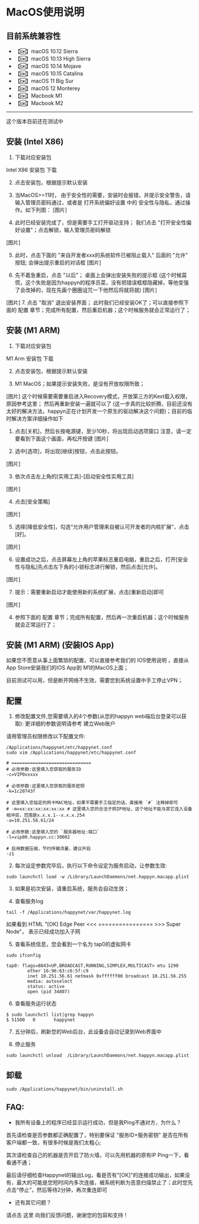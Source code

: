 # MacOS使用说明

## 目前系统兼容性
* 【🆗】macOS 10.12 Sierra
* 【🆗】macOS 10.13 High Sierra
* 【🆗】macOS 10.14 Mojave
* 【🆗】macOS 10.15 Catalina
* 【🆗】macOS 11 Big Sur
* 【🆗】macOS 12 Monterey
* 【🆗】Macbook M1
* 【🆗】Macbook M2

---

这个版本目前还在测试中

## 安装 (Intel X86)

1. 下载对应安装包

 Intel X86 安装包 下载

2. 点击安装包，根据提示默认安装

3. 当MacOS>=11时， 由于安全性的需要，安装时会报错，并提示安全警告，请输入管理员密码通过，或者是 打开系统偏好设置 中的 安全性与隐私，通过操作。如下列图：
[图片]

4. 此时已经安装完成了，但是需要手工打开驱动支持； 我们点击 "打开安全性偏好设置"；点击解锁，输入管理员密码解锁

[图片]

5. 此时，点击下面的 "来自开发者xxx的系统软件已被阻止载入" 后面的 "允许" 按钮; 会弹出提示重启的对话框
[图片]

6. 先不着急重启，点击 "以后"； 桌面上会弹出安装失败的提示框 (这个时候莫慌，这个失败是因为happyn的程序员菜，没有把错误框框隐藏掉，等他变强了会改掉的，现在先画个圈圈诅咒一下他然后将就将就)
[图片]

[图片]
7. 点击 "取消" 退出安装界面； 此时我们已经安装OK了；可以直接参照下面的 配置 章节；完成所有配置，然后重启机器；这个时候服务就会正常运行了；

## 安装 (M1 ARM)

1. 下载对应安装包

M1 Arm 安装包 下载

2. 点击安装包，根据提示默认安装

3. M1 MacOS；如果提示安装失败，是没有开放权限所致；

[图片]
  这个时候需要需要重启进入Recovery模式，开放第三方的Kext载入权限，原因参考这里； 然后再重新安装一遍就可以了 (这一步真的比较折腾，目前还没有太好的解决方法，happyn正在计划开发一个原生的驱动解决这个问题)；目前的临时解决方案详细操作如下

  1. 点击[关机]，然后长按电源键，至少10秒，将出现启动选项窗口
注意，请一定要看到下面这个画面，再松开按键
[图片]

  2. 选中[选项]，将出现[继续]按钮，点击此按钮。

[图片]

  3. 依次点击左上角的[实用工具]-[启动安全性实用工具]

[图片]

  4. 点击[安全策略]

[图片]

  5. 选择[降低安全性]，勾选“允许用户管理来自被认可开发者的内核扩展”，点击[好]。

[图片]

  6. 设置成功之后，点击屏幕左上角的苹果标志重启电脑，重启之后，打开[安全性与隐私]先点击左下角的小锁标志进行解锁，然后点击[允许]。

[图片]

  7. 提示：需要重新启动才能使用新的系统扩展，点击[重新启动]即可

[图片]

4. 参照下面的 配置 章节；完成所有配置，然后再一次重启机器；这个时候服务就会正常运行了；

## 安装 (M1 ARM) (安装IOS App)

如果您不愿意从事上面繁琐的配置，可以直接参考我们的 IOS使用说明 ，直接从App Store安装我们的IOS App到 M1的MacOS上面；

目前测试可以用，但是断开网络不生效，需要您到系统设置中手工停止VPN；

## 配置

1. 修改配置文件,您需要填入的4个参数(从您的happyn web端后台登录可以获取):
  更详细的参数说明请参考 建立Web账户

请用管理员权限修改以下配置文件:
```
/Applications/happynet/etc/happynet.conf
sudo vim /Applications/happynet/etc/happynet.conf

# ==============================
# 必改参数:这里填入您获取的服务ID
-c=VIP0xxxxx

# 必改参数:这里填入您获取的服务密钥
-k=1c20743f

# 这里填入您指定的网卡MAC地址，如果不需要手工指定的话，直接用 `#` 注释掉即可
# -m=xx:xx:xx:xx:xx:xx # 这里填入您的合法子网IP地址，这个地址不能与其它连入设备相冲突，范围是x.x.x.1--x.x.x.254
-a=10.251.56.61/24

# 必改参数:这里填入您的 `服务器地址:端口`
-l=vip00.happyn.cc:30002

# 启用数据压缩，节约传输流量，建议开启
-z1
```
2. 每次设定参数完毕后，执行以下命令设定为服务启动，让参数生效:

```
sudo launchctl load -w /Library/LaunchDaemons/net.happyn.macapp.plist
```
3. 如果是初次安装，请重启系统，服务会自动生效；

4. 查看服务log
```
tail -f /Applications/happynet/var/happynet.log
```

如果看到
HTML
"[OK] Edge Peer <<< ================ >>> Super Node"，
表示已经成功加入子网

5. 查看系统信息，您会看到一个名为 tap0的虚拟网卡
```
sudo ifconfig

tap0: flags=8843<UP,BROADCAST,RUNNING,SIMPLEX,MULTICAST> mtu 1290
        ether 16:96:63:c6:5f:c9
        inet 10.251.56.61 netmask 0xffffff00 broadcast 10.251.56.255
        media: autoselect
        status: active
        open (pid 34807)
```
6. 查看服务运行状态
```
$ sudo launchctl list|grep happyn
$ 51500   0       happynet
```
7. 五分钟后，刷新您的Web后台，此设备会自动记录到Web界面中

8. 停止服务
```
sudo launchctl unload  /Library/LaunchDaemons/net.happyn.macapp.plist
```

## 卸载
```
sudo /Applications/happynet/bin/uninstall.sh
```

## FAQ:

- 我所有设备上的程序已经显示运行成功，但是我Ping不通对方，为什么？

首先请检查是否参数都正确配置了，特别要保证 "服务ID+服务密钥" 是否在所有客户端都一致，有很多时候是我们太粗心;

其次请检查自己的机器是否开启了防火墙，可以先用机器的原有IP Ping一下，看看通不通；

最后请仔细检查Happynet的输出Log，看是否有"[OK]"的连接成功输出，如果没有，最大的可能是您短时间内多次连接，被系统判断为恶意扫描禁止了；此时您先点击“停止”，然后等待2分钟，再次重连即可

- 还有其它问题？

请点击 这里 向我们反馈问题，谢谢您的包容和支持！
